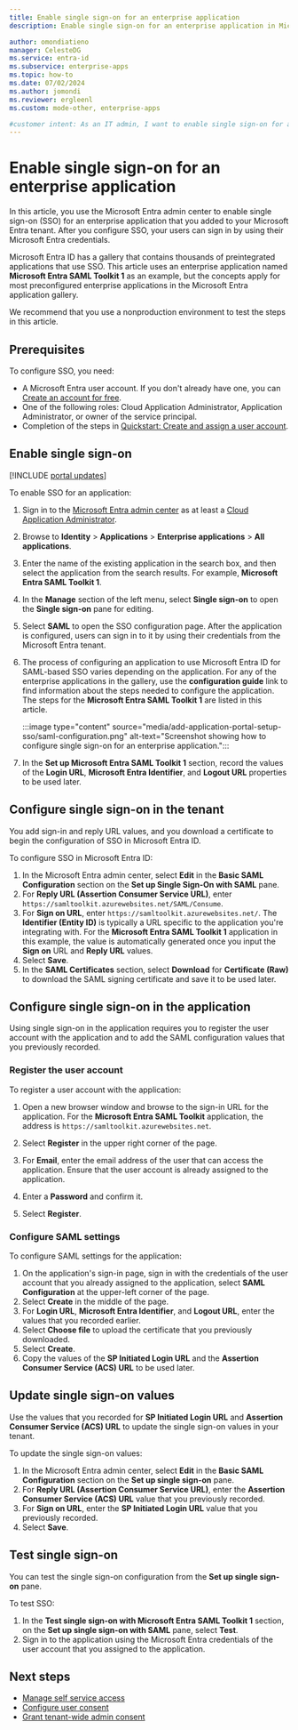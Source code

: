 ```yaml
---
title: Enable single sign-on for an enterprise application
description: Enable single sign-on for an enterprise application in Microsoft Entra ID.

author: omondiatieno
manager: CelesteDG
ms.service: entra-id
ms.subservice: enterprise-apps
ms.topic: how-to
ms.date: 07/02/2024
ms.author: jomondi
ms.reviewer: ergleenl
ms.custom: mode-other, enterprise-apps

#customer intent: As an IT admin, I want to enable single sign-on for an enterprise application in Microsoft Entra, so that my users can sign in using their Microsoft Entra credentials and have a seamless authentication experience.
---
```


# Enable single sign-on for an enterprise application

In this article, you use the Microsoft Entra admin center to enable single sign-on (SSO) for an enterprise application that you added to your Microsoft Entra tenant. After you configure SSO, your users can sign in by using their Microsoft Entra credentials.

Microsoft Entra ID has a gallery that contains thousands of preintegrated applications that use SSO. This article uses an enterprise application named **Microsoft Entra SAML Toolkit 1** as an example, but the concepts apply for most preconfigured enterprise applications in the Microsoft Entra application gallery.

We recommend that you use a nonproduction environment to test the steps in this article.

## Prerequisites

To configure SSO, you need:

- A Microsoft Entra user account. If you don't already have one, you can [Create an account for free](https://azure.microsoft.com/free/?WT.mc_id=A261C142F).
- One of the following roles: Cloud Application Administrator, Application Administrator, or owner of the service principal.
- Completion of the steps in [Quickstart: Create and assign a user account](add-application-portal-assign-users.md).

## Enable single sign-on

[!INCLUDE [portal updates](~/includes/portal-update.md)]

To enable SSO for an application:

1. Sign in to the [Microsoft Entra admin center](https://entra.microsoft.com) as at least a [Cloud Application Administrator](~/identity/role-based-access-control/permissions-reference.md#cloud-application-administrator).
1. Browse to **Identity** > **Applications** > **Enterprise applications** > **All applications**.
1. Enter the name of the existing application in the search box, and then select the application from the search results. For example, **Microsoft Entra SAML Toolkit 1**.
1. In the **Manage** section of the left menu, select **Single sign-on** to open the **Single sign-on** pane for editing.
1. Select **SAML** to open the SSO configuration page. After the application is configured, users can sign in to it by using their credentials from the Microsoft Entra tenant.
1. The process of configuring an application to use Microsoft Entra ID for SAML-based SSO varies depending on the application. For any of the enterprise applications in the gallery, use the **configuration guide** link to find information about the steps needed to configure the application. The steps for the **Microsoft Entra SAML Toolkit 1** are listed in this article.

    :::image type="content" source="media/add-application-portal-setup-sso/saml-configuration.png" alt-text="Screenshot showing how to configure single sign-on for an enterprise application.":::

1. In the **Set up Microsoft Entra SAML Toolkit 1** section, record the values of the **Login URL**, **Microsoft Entra Identifier**, and **Logout URL** properties to be used later.

## Configure single sign-on in the tenant

You add sign-in and reply URL values, and you download a certificate to begin the configuration of SSO in Microsoft Entra ID.

To configure SSO in Microsoft Entra ID:

1. In the Microsoft Entra admin center, select **Edit** in the **Basic SAML Configuration** section on the **Set up Single Sign-On with SAML** pane.
1. For **Reply URL (Assertion Consumer Service URL)**, enter `https://samltoolkit.azurewebsites.net/SAML/Consume`.
1. For **Sign on URL**, enter `https://samltoolkit.azurewebsites.net/`.
   The **Identifier (Entity ID)** is typically a URL specific to the application you're integrating with. For the **Microsoft Entra SAML Toolkit 1** application in this example, the value is automatically generated once you input the **Sign on** URL and **Reply URL** values.
1. Select **Save**.
1. In the **SAML Certificates** section, select **Download** for **Certificate (Raw)** to download the SAML signing certificate and save it to be used later.

## Configure single sign-on in the application

Using single sign-on in the application requires you to register the user account with the application and to add the SAML configuration values that you previously recorded.

### Register the user account

To register a user account with the application:

1. Open a new browser window and browse to the sign-in URL for the application. For the **Microsoft Entra SAML Toolkit** application, the address is `https://samltoolkit.azurewebsites.net`.
1. Select **Register** in the upper right corner of the page.

1. For **Email**, enter the email address of the user that can access the application. Ensure that the user account is already assigned to the application.
1. Enter a **Password** and confirm it.
1. Select **Register**.

### Configure SAML settings

To configure SAML settings for the application:

1. On the application's sign-in page, sign in with the credentials of the user account that you already assigned to the application, select **SAML Configuration** at the upper-left corner of the page.
1. Select **Create** in the middle of the page.
1. For **Login URL**, **Microsoft Entra Identifier**, and **Logout URL**, enter the values that you recorded earlier.
1. Select **Choose file** to upload the certificate that you previously downloaded.
1. Select **Create**.
1. Copy the values of the **SP Initiated Login URL** and the **Assertion Consumer Service (ACS) URL** to be used later.

## Update single sign-on values

Use the values that you recorded for **SP Initiated Login URL** and **Assertion Consumer Service (ACS) URL** to update the single sign-on values in your tenant.

To update the single sign-on values:

1. In the Microsoft Entra admin center, select **Edit** in the **Basic SAML Configuration** section on the **Set up single sign-on** pane.
1. For **Reply URL (Assertion Consumer Service URL)**, enter the **Assertion Consumer Service (ACS) URL** value that you previously recorded.
1. For **Sign on URL**, enter the **SP Initiated Login URL** value that you previously recorded.
1. Select **Save**.

## Test single sign-on

You can test the single sign-on configuration from the **Set up single sign-on** pane.

To test SSO:

1. In the **Test single sign-on with Microsoft Entra SAML Toolkit 1** section, on the **Set up single sign-on with SAML** pane, select **Test**.
1. Sign in to the application using the Microsoft Entra credentials of the user account that you assigned to the application.

## Next steps

- [Manage self service access](manage-self-service-access.md)
- [Configure user consent](configure-user-consent.md)
- [Grant tenant-wide admin consent](grant-admin-consent.md)
